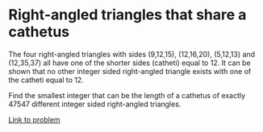 # Right-angled triangles that share a cathetus

<p>The four right-angled triangles with sides (9,12,15), (12,16,20), (5,12,13) and (12,35,37) all have one of the shorter sides (catheti) equal to 12. It can be shown that no other integer sided right-angled triangle exists with one of the catheti equal to 12.</p>
<p>Find the smallest integer that can be the length of a cathetus of exactly 47547 different integer sided right-angled triangles.</p>

[Link to problem](https://projecteuler.net/problem=176)
